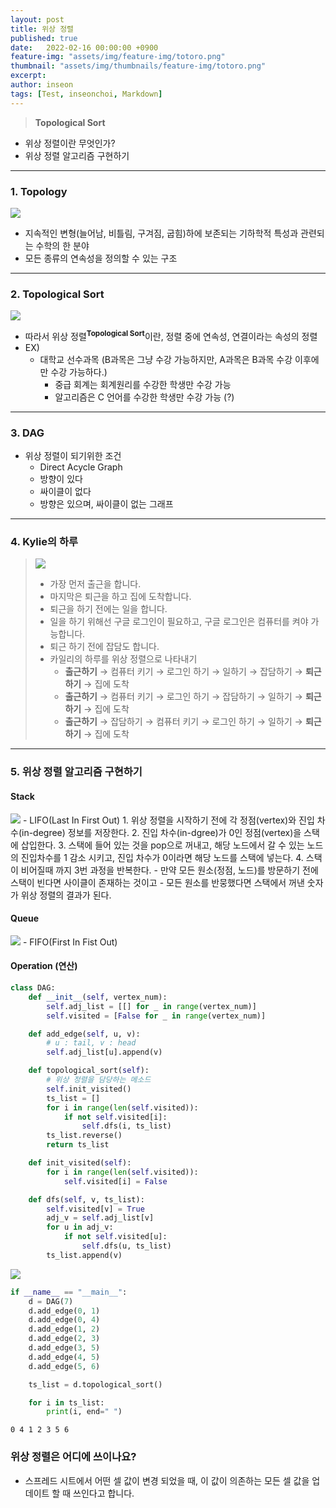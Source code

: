 ```yaml
---
layout: post
title: 위상 정렬
published: true
date:   2022-02-16 00:00:00 +0900
feature-img: "assets/img/feature-img/totoro.png"
thumbnail: "assets/img/thumbnails/feature-img/totoro.png"
excerpt:
author: inseon
tags: [Test, inseonchoi, Markdown]
---
```


> **Topological Sort** 

- 위상 정렬이란 무엇인가?
- 위상 정렬 알고리즘 구현하기


---

###  1. Topology

<img src="/assets/img/pexels/data-structure/topology.png"/>

- 지속적인 변형(늘어남, 비틀림, 구겨짐, 굽힘)하에 보존되는 기하학적 특성과 관련되는 수학의 한 분야
- 모든 종류의 연속성을 정의할 수 있는 구조


---
###  2. Topological Sort

<img src="/assets/img/pexels/data-structure/ts1.png"/>

- 따라서 위상 정렬<sup>**Topological Sort**</sup>이란, 정렬 중에 연속성, 연결이라는 속성의 정렬
- EX) 
    - 대학교 선수과목 (B과목은 그냥 수강 가능하지만, A과목은 B과목 수강 이후에만 수강 가능하다.)
        - 중급 회계는 회계원리를 수강한 학생만 수강 가능 
        - 알고리즘은 C 언어를 수강한 학생만 수강 가능 (?)

---
###  3. DAG

- 위상 정렬이 되기위한 조건 
    - Direct Acycle Graph
    - 방향이 있다
    - 싸이클이 없다 
    - 방향은 있으며, 싸이클이 없는 그래프 

--- 
### 4. Kylie의 하루 


> 
> <img src="/assets/img/pexels/data-structure/ts2.png"/>
> 
> - 가장 먼저 출근을 합니다.
> - 마지막은 퇴근을 하고 집에 도착합니다.
> - 퇴근을 하기 전에는 일을 합니다.
> - 일을 하기 위해선 구글 로그인이 필요하고, 구글 로그인은 컴퓨터를 켜야 가능합니다.
> - 퇴근 하기 전에 잡담도 합니다. 
> - 카일리의 하루를 위상 정렬으로 나타내기 
>   - **출근하기** → 컴퓨터 키기 → 로그인 하기 → 일하기 → 잡담하기 → **퇴근하기** → 집에 도착
>   - **출근하기** → 컴퓨터 키기 → 로그인 하기 → 잡담하기 → 일하기 → **퇴근하기** → 집에 도착
>   - **출근하기** → 잡담하기 → 컴퓨터 키기 → 로그인 하기 → 일하기 → **퇴근하기** → 집에 도착
> 

---
### 5. 위상 정렬 알고리즘 구현하기

####  Stack

<img src="/assets/img/pexels/data-structure/stack.jpeg"/>
- LIFO(Last In First Out) 
    1. 위상 정렬을 시작하기 전에 각 정점(vertex)와 진입 차수(in-degree) 정보를 저장한다.
    2. 진입 차수(in-dgree)가 0인 정점(vertex)을 스택에 삽입한다.
    3. 스택에 들어 있는 것을 pop으로 꺼내고, 해당 노드에서 갈 수 있는 노드의 진입차수를 1 감소 시키고, 진입 차수가 0이라면 해당 노드를 스택에 넣는다.
    4. 스택이 비어질때 까지 3번 과정을 반복한다. 
    - 만약 모든 원소(정점, 노드)를 방문하기 전에 스택이 빈다면 사이클이 존재하는 것이고
    - 모든 원소를 반뭉했다면 스택에서 꺼낸 숫자가 위상 정렬의 결과가 된다. 

####  Queue

<img src="/assets/img/pexels/data-structure/queue.jpg"/>
- FIFO(First In Fist Out)

#### Operation (연산)
``` py
class DAG:
    def __init__(self, vertex_num):
        self.adj_list = [[] for _ in range(vertex_num)]
        self.visited = [False for _ in range(vertex_num)]

    def add_edge(self, u, v):
        # u : tail, v : head
        self.adj_list[u].append(v)

    def topological_sort(self):
        # 위상 정렬을 담당하는 메소드 
        self.init_visited()
        ts_list = []
        for i in range(len(self.visited)):
            if not self.visited[i]:
                self.dfs(i, ts_list)
        ts_list.reverse()
        return ts_list

    def init_visited(self):
        for i in range(len(self.visited)):
            self.visited[i] = False

    def dfs(self, v, ts_list):
        self.visited[v] = True
        adj_v = self.adj_list[v]
        for u in adj_v:
            if not self.visited[u]:
                self.dfs(u, ts_list)
        ts_list.append(v)
```

<img src="/assets/img/pexels/data-structure/ts3.png"/>

``` py
if __name__ == "__main__":
    d = DAG(7)
    d.add_edge(0, 1)
    d.add_edge(0, 4)
    d.add_edge(1, 2)
    d.add_edge(2, 3)
    d.add_edge(3, 5)
    d.add_edge(4, 5)
    d.add_edge(5, 6)

    ts_list = d.topological_sort()

    for i in ts_list:
        print(i, end=" ")  
```
```
0 4 1 2 3 5 6
```

### 위상 정렬은 어디에 쓰이나요?
- 스프레드 시트에서 어떤 셀 값이 변경 되었을 때, 이 값이 의존하는 모든 셀 값을 업데이트 할 때 쓰인다고 합니다.
